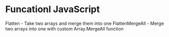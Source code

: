 # Funcationl JavaScript

Flatten - Take two arrays and merge them into one
FlattenMergeAll - Merge two arrays into one with custom Array.MergeAll function
